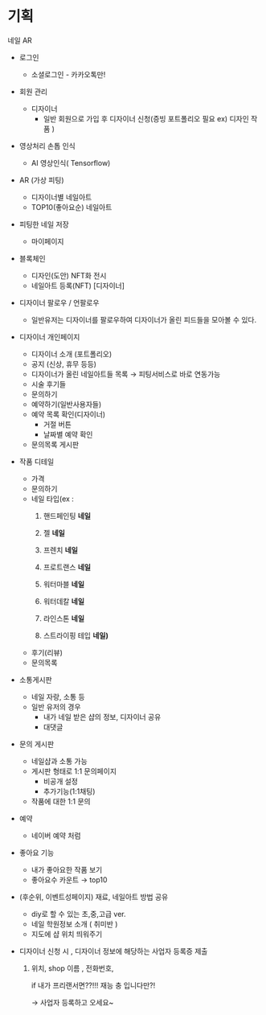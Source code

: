 # 기획


네일 AR

- 로그인
    - 소셜로그인 - 카카오톡만!
- 회원 관리
    - 디자이너
        - 일반 회원으로 가입 후 디자이너 신청(증빙 포트폴리오 필요 ex) 디자인 작품 )
- 영상처리 손톱 인식
    - AI 영상인식( Tensorflow)
- AR (가상 피팅)
    - 디자이너별 네일아트
    - TOP10(좋아요순) 네일아트

- 피팅한 네일 저장
    - 마이페이지
    
- 블록체인
    - 디자인(도안) NFT화 전시
    - 네일아트 등록(NFT) [디자이너]
    
- 디자이너 팔로우 / 언팔로우
    - 일반유저는 디자이너를 팔로우하여 디자이너가 올린 피드들을 모아볼 수 있다.
    
- 디자이너 개인페이지
    - 디자이너 소개 (포트폴리오)
    - 공지 (신상, 휴무 등등)
    - 디자이너가 올린 네일아트들 목록 → 피팅서비스로 바로 연동가능
    - 시술 후기들
    - 문의하기
    - 예약하기(일반사용자들)
    - 예약 목록 확인(디자이너)
        - 거절 버튼
        - 날짜별 예약 확인
    - 문의목록 게시판
    
- 작품 디테일
    - 가격
    - 문의하기
    - 네일 타입(ex :
        1. 핸드페인팅 **네일**
        
        1. 젤 **네일**
        2. 프렌치 **네일**
        3. 프로트랜스 **네일**
        4. 워터마블 **네일**
        5. 워터데칼 **네일**
        6. 라인스톤 **네일**
        7. 스트라이핑 테입 **네일)**
    - 후기(리뷰)
    - 문의목록
    
- 소통게시판
    - 네일 자랑, 소통 등
    - 일반 유저의 경우
        - 내가 네일 받은 샵의 정보, 디자이너 공유
        - 대댓글

- 문의 게시판
    - 네일샵과 소통 가능
    - 게시판 형태로 1:1 문의페이지
        - 비공개 설정
        - 추가기능(1:1채팅)
    - 작품에 대한 1:1 문의

- 예약
    - 네이버 예약 처럼

- 좋아요 기능
    - 내가 좋아요한 작품 보기
    - 좋아요수 카운트 →  top10
    
- (후순위, 이벤트성페이지) 재료, 네일아트 방법 공유
    - diy로 할 수 있는 초,중,고급  ver.
    - 네일 학원정보 소개 ( 취미반 )
    - 지도에 샵 위치 띄워주기

- 디자이너 신청 시 , 디자이너 정보에 해당하는 사업자 등록증 제출
    1. 위치, shop 이름 , 전화번호,
        
        if 내가 프리랜서면??!!! 재능 충 입니다만?! 
        
        → 사업자 등록하고 오세요~